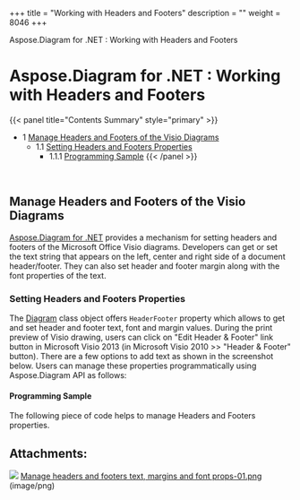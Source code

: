 +++
title = "Working with Headers and Footers" 
description = "" 
weight = 8046 
+++

Aspose.Diagram for .NET : Working with Headers and Footers  

# Aspose.Diagram for .NET : Working with Headers and Footers


{{< panel title="Contents Summary" style="primary" >}}
*   1 [Manage Headers and Footers of the Visio Diagrams](#WorkingwithHeadersandFooters-ManageHeadersandFootersoftheVisioDiagrams)
    *   1.1 [Setting Headers and Footers Properties](#WorkingwithHeadersandFooters-SettingHeadersandFootersProperties)
        *   1.1.1 [Programming Sample](#WorkingwithHeadersandFooters-ProgrammingSample)
{{< /panel >}}
 

 

## Manage Headers and Footers of the Visio Diagrams

[Aspose.Diagram for .NET](http://www.aspose.com/.net/diagram-component.aspx) provides a mechanism for setting headers and footers of the Microsoft Office Visio diagrams. Developers can get or set the text string that appears on the left, center and right side of a document header/footer. They can also set header and footer margin along with the font properties of the text.

### Setting Headers and Footers Properties

The [Diagram](http://www.aspose.com/api/net/diagram/aspose.diagram/diagram) class object offers `HeaderFooter` property which allows to get and set header and footer text, font and margin values. During the print preview of Visio drawing, users can click on "Edit Header & Footer" link button in Microsoft Visio 2013 (in Microsoft Visio 2010 >> "Header & Footer" button). There are a few options to add text as shown in the screenshot below. Users can manage these properties programmatically using Aspose.Diagram API as follows:

#### Programming Sample

The following piece of code helps to manage Headers and Footers properties.

## Attachments:

![](https://docs2.aspose.com/diagram/net/images/icons/bullet_blue.gif) [Manage headers and footers text, margins and font props-01.png](https://docs2.aspose.com/diagram/net/attachments/18350133/18547147.png) (image/png)  

